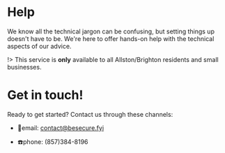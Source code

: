 # Help 
We know all the technical jargon can be confusing, but setting things up doesn't have to be. We're here to offer hands-on help with the technical aspects of our advice.

!> This service is **only** available to all Allston/Brighton residents and small businesses.
 
# Get in touch!

Ready to get started? Contact us through these channels:

- 📧email: contact@besecure.fyi

- ☎️phone: (857)384-8196
